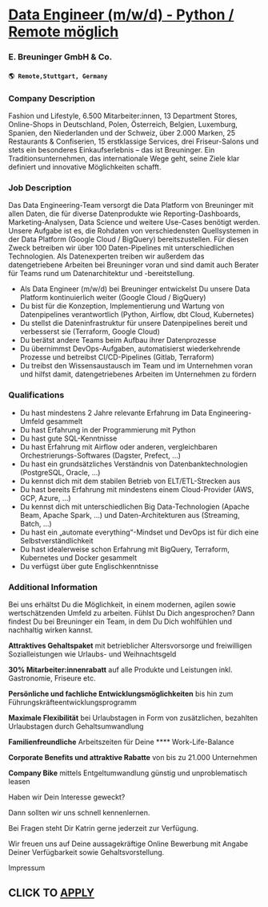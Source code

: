# [Data Engineer (m/w/d) - Python / Remote möglich](https://www.remotewlb.com/apply/data-engineer-m-w-d-python-remote-moglich)  
### E. Breuninger GmbH & Co.  
#### `🌎 Remote,Stuttgart, Germany`  

### **Company Description**

Fashion und Lifestyle, 6.500 Mitarbeiter:innen, 13 Department Stores, Online-Shops in Deutschland, Polen, Österreich, Belgien, Luxemburg, Spanien, den Niederlanden und der Schweiz, über 2.000 Marken, 25 Restaurants & Confiserien, 15 erstklassige Services, drei Friseur-Salons und stets ein besonderes Einkaufserlebnis – das ist Breuninger. Ein Traditionsunternehmen, das internationale Wege geht, seine Ziele klar definiert und innovative Möglichkeiten schafft.

###  **Job Description**

Das Data Engineering-Team versorgt die Data Platform von Breuninger mit allen Daten, die für diverse Datenprodukte wie Reporting-Dashboards, Marketing-Analysen, Data Science und weitere Use-Cases benötigt werden. Unsere Aufgabe ist es, die Rohdaten von verschiedensten Quellsystemen in der Data Platform (Google Cloud / BigQuery) bereitszustellen. Für diesen Zweck betreiben wir über 100 Daten-Pipelines mit unterschiedlichen Technologien. Als Datenexperten treiben wir außerdem das datengetriebene Arbeiten bei Breuninger voran und sind damit auch Berater für Teams rund um Datenarchitektur und -bereitstellung.

  * Als Data Engineer (m/w/d) bei Breuninger entwickelst Du unsere Data Platform kontinuierlich weiter (Google Cloud / BigQuery) 
  * Du bist für die Konzeption, Implementierung und Wartung von Datenpipelines verantwortlich (Python, Airflow, dbt Cloud, Kubernetes) 
  * Du stellst die Dateninfrastruktur für unsere Datenpipelines bereit und verbesserst sie (Terraform, Google Cloud) 
  * Du berätst andere Teams beim Aufbau ihrer Datenprozesse 
  * Du übernimmst DevOps-Aufgaben, automatisierst wiederkehrende Prozesse und betreibst CI/CD-Pipelines (Gitlab, Terraform) 
  * Du treibst den Wissensaustausch im Team und im Unternehmen voran und hilfst damit, datengetriebenes Arbeiten im Unternehmen zu fördern 

### **Qualifications**

  * Du hast mindestens 2 Jahre relevante Erfahrung im Data Engineering-Umfeld gesammelt 
  * Du hast Erfahrung in der Programmierung mit Python 
  * Du hast gute SQL-Kenntnisse 
  * Du hast Erfahrung mit Airflow oder anderen, vergleichbaren Orchestrierungs-Softwares (Dagster, Prefect, …) 
  * Du hast ein grundsätzliches Verständnis von Datenbanktechnologien (PostgreSQL, Oracle, …) 
  * Du kennst dich mit dem stabilen Betrieb von ELT/ETL-Strecken aus 
  * Du hast bereits Erfahrung mit mindestens einem Cloud-Provider (AWS, GCP, Azure, …) 
  * Du kennst dich mit unterschiedlichen Big Data-Technologien (Apache Beam, Apache Spark, …) und Daten-Architekturen aus (Streaming, Batch, …) 
  * Du hast ein „automate everything“-Mindset und DevOps ist für dich eine Selbstverständlichkeit 
  * Du hast idealerweise schon Erfahrung mit BigQuery, Terraform, Kubernetes und Docker gesammelt
  * Du verfügst über gute Englischkenntnisse 

### **Additional Information**

Bei uns erhältst Du die Möglichkeit, in einem modernen, agilen sowie wertschätzenden Umfeld zu arbeiten. Fühlst Du Dich angesprochen? Dann findest Du bei Breuninger ein Team, in dem Du Dich wohlfühlen und nachhaltig wirken kannst.

 **Attraktives Gehaltspaket** mit betrieblicher Altersvorsorge und freiwilligen Sozialleistungen wie Urlaubs- und Weihnachtsgeld

 **30% Mitarbeiter:innenrabatt** auf alle Produkte und Leistungen inkl. Gastronomie, Friseure etc.

 **Persönliche und fachliche Entwicklungsmöglichkeiten** bis hin zum Führungskräfteentwicklungsprogramm

 **Maximale Flexibilität** bei Urlaubstagen in Form von zusätzlichen, bezahlten Urlaubstagen durch Gehaltsumwandlung

 **Familienfreundliche** Arbeitszeiten für Deine **** Work-Life-Balance

 **Corporate Benefits und attraktive Rabatte** von bis zu 21.000 Unternehmen

 **Company Bike** mittels Entgeltumwandlung günstig und unproblematisch leasen

Haben wir Dein Interesse geweckt?

Dann sollten wir uns schnell kennenlernen.

Bei Fragen steht Dir Katrin gerne jederzeit zur Verfügung.

Wir freuen uns auf Deine aussagekräftige Online Bewerbung mit Angabe Deiner Verfügbarkeit sowie Gehaltsvorstellung.

Impressum

  
## CLICK TO [APPLY](https://www.remotewlb.com/apply/data-engineer-m-w-d-python-remote-moglich)

